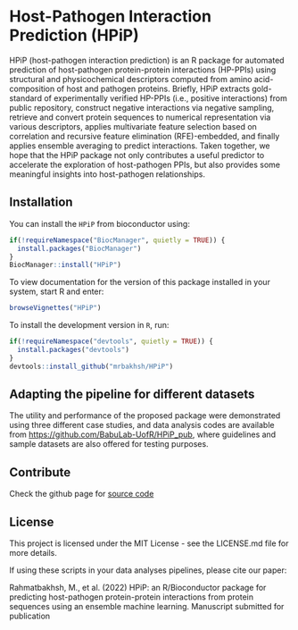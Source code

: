 # Host-Pathogen Interaction Prediction (HPiP)

HPiP (host-pathogen interaction prediction) is an R package for automated prediction of host-pathogen protein-protein interactions (HP-PPIs) using structural and physicochemical descriptors computed from amino acid-composition of host and pathogen proteins. Briefly, HPiP extracts gold-standard of experimentally verified HP-PPIs (i.e., positive interactions) from public repository, construct negative interactions via negative sampling, retrieve and convert protein sequences to numerical representation via various descriptors, applies multivariate feature selection based on correlation and recursive feature elimination (RFE)-embedded, and finally applies ensemble averaging to predict interactions. Taken together, we hope that the HPiP package not only contributes a useful predictor to accelerate the exploration of host-pathogen PPIs, but also provides some meaningful insights into host-pathogen relationships.
## Installation

You can install the `HPiP` from bioconductor using:

```r
if(!requireNamespace("BiocManager", quietly = TRUE)) {
  install.packages("BiocManager") 
}
BiocManager::install("HPiP")
```

To view documentation for the version of this package installed in your system, start R and enter:

```r
browseVignettes("HPiP")
```

To install the development version in `R`, run:
  
```r
if(!requireNamespace("devtools", quietly = TRUE)) {
  install.packages("devtools") 
}
devtools::install_github("mrbakhsh/HPiP")
```

## Adapting the pipeline for different datasets

The utility and performance of the proposed package were demonstrated using three different case studies, and data analysis codes are available from https://github.com/BabuLab-UofR/HPiP_pub, where guidelines and sample datasets are also offered for testing purposes.

## Contribute

Check the github page for [source code](https://github.com/BabuLab-UofR/HPiP)

## License
This project is licensed under the MIT License - see the LICENSE.md file for more details.

If using these scripts in your data analyses pipelines, please cite our paper:

Rahmatbakhsh, M., et al. (2022) HPiP: an R/Bioconductor package for predicting host-pathogen protein-protein  interactions from protein sequences using an ensemble machine learning. Manuscript submitted for publication
